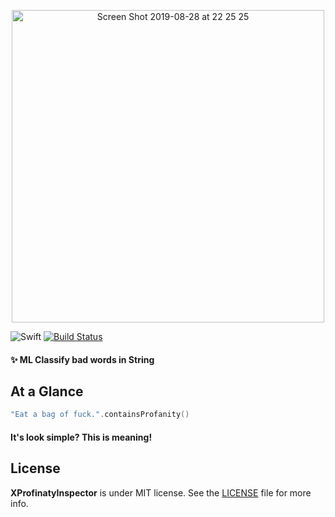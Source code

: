 <p align="center">
    <img width="500" alt="Screen Shot 2019-08-28 at 22 25 25" src="https://user-images.githubusercontent.com/32227073/68980281-ce177780-07de-11ea-95e5-e32780fa6be2.png">
</p>

![Swift](https://img.shields.io/badge/Swift-5.0-orange.svg)
[![Build Status](https://travis-ci.org/ViniciusDeep/CBuilder.svg?branch=master)](https://travis-ci.org/ViniciusDeep/CBuilder)

#### ✨ ML Classify bad words in String 

## At a Glance

```swift
"Eat a bag of fuck.".containsProfanity()
```

#### It's look simple? This is meaning!

## License

**XProfinatyInspector** is under MIT license. See the [LICENSE](LICENSE) file for more info.
